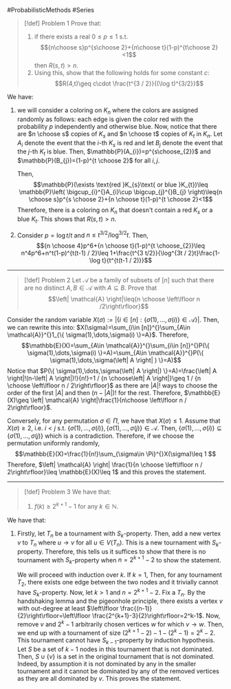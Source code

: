 #ProbabilisticMethods #Series 


> [!def] Problem 1
> Prove that: 
> 1. if there exists a real $0\leq p\leq 1$ s.t. $${n\choose s}p^{s\choose 2}+{n\choose t}(1-p)^{t\choose 2}<1$$then $R(s,t)>n$.
> 2. Using this, show that the following holds for some constant $c$: $$R(4,t)\geq c\cdot  \frac{t^{3 / 2}}{(\log t)^{3/2}}$$

We have:
1. we will consider a coloring on $K_{n}$ where the colors are assigned randomly as follows: each edge is given the color red with the probability $p$ independently and otherwise blue. Now, notice that there are $n \choose s$ copies of $K_{s}$ and $n \choose t$ copies of $K_{t}$ in $K_{n}$. Let $A_{i}$ denote the event that the $i$-th $K_{s}$ is red and let $B_{j}$ denote the event that the $j$-th $K_{t}$ is blue. Then, $\mathbb{P}(A_{i})=p^{s\choose_{2}}$ and $\mathbb{P}(B_{j})=(1-p)^{t \choose 2}$ for all $i,j$. 
   
   Then, $$\mathbb{P}(\exists \text{red }K_{s}\text{ or blue }K_{t})\leq \mathbb{P}\left( \bigcup_{i}^{}A_{i}\cup \bigcup_{j}^{}B_{j} \right)\leq{n \choose s}p^{s \choose 2}+{n \choose t}(1-p)^{t \choose 2}<1$$Therefore, there is a coloring on $K_{n}$ that doesn't contain a red $K_{s}$ or a blue $K_{t}$. This shows that $R(s,t)>n$.
2. Consider $p = \log t / t$ and $n\leq t^{3 /2} / \log^{3 /2 } t$. Then, $${n \choose 4}p^6+{n \choose t}(1-p)^{t \choose_{2}}\leq n^4p^6+n^t(1-p)^{t(t-1) / 2}\leq 1+\frac{t^{3 t/2}}{\log^{3t / 2}t}\frac{1-\log t}{t^{t(t-1 / 2)}}$$
---

> [!def] Problem 2
> Let $\mathcal{A}$ be a family of subsets of $[n]$ such that there are no distinct $A,B\in \mathcal{A}$ with $A\subseteq B$. Prove that $$\left| \mathcal{A} \right|\leq{n \choose \left\lfloor n /2\right\rfloor}$$

Consider the random variable $X(\sigma):=\left| \{ i\in[n]:\{ \sigma(1),\dots,\sigma(i) \}\in \mathcal{A} \} \right|$. Then, we can rewrite this into: $X(\sigma)=\sum_{i\in [n]}^{}\sum_{A\in \mathcal{A}}^{}1_{\{ \sigma(1),\dots,\sigma(i) \}=A}$. Therefore, 
$$\mathbb{E}(X)=\sum_{A\in \mathcal{A}}^{}\sum_{i\in [n]}^{}P(\{ \sigma(1),\dots,\sigma(i) \}=A)=\sum_{A\in \mathcal{A}}^{}P(\{ \sigma(1),\dots,\sigma(\left| A \right| ) \}=A)$$ Notice that $P(\{ \sigma(1),\dots,\sigma(\left| A \right|) \}=A)=\frac{\left| A \right|!(n-\left| A \right|)!}{n!}=1 / {n \choose\left| A \right|}\geq 1 / {n \choose \left\lfloor n / 2\right\rfloor}$ as there are $\left| A \right|!$ ways to choose the order of the first $\left| A \right|$ and then $(n-\left| A \right|)!$ for the rest. Therefore, $\mathbb{E}(X)\geq \left| \mathcal{A} \right|\frac{1}{n\choose \left\lfloor n / 2\right\rfloor}$. 

Conversely,  for any permutation $\sigma\in \Pi$, we have that $X(\sigma)\leq 1$. Assume that $X(\sigma)\geq 2$, i.e. $i<j$ s.t. $\{ \sigma(1),\dots,\sigma(i) \},\{ \sigma(1),\dots,\sigma(j) \}\in \mathcal{A}$.  Then, $\{ \sigma(1),\dots,\sigma(i) \}\subseteq \{ \sigma(1),\dots,\sigma(j) \}$ which is a contradiction. Therefore, if we choose the permutation uniformly randomly, $$\mathbb{E}(X)=\frac{1}{n!}\sum_{\sigma\in \Pi}^{}X(\sigma)\leq 1 $$Therefore, $\left| \mathcal{A} \right| \frac{1}{n \choose \left\lfloor n / 2\right\rfloor}\leq \mathbb{E}(X)\leq 1$ and this proves the statement.

---
> [!def] Problem 3
> We have that:
> 1. $f(k)\geq 2^{k+1}-1$ for any $k\in \mathbb{N}$.

We have that:
1. Firstly, let $T_{n}$ be a tournament with $S_{k}$-property. Then, add a new vertex $v$ to $T_{n}$ where $u\to v$ for all $u\in V(T_{n})$. This is a new tournament with $S_{k}$-property. Therefore, this tells us it suffices to show that there is no tournament with $S_{k}$-property when $n=2^{k+1}-2$ to show the statement.
   
   We will proceed with induction over $k$. If $k=1$, Then, for any tournament $T_{2}$, there exists one edge between the two nodes and it trivially cannot have $S_{k}$-property. Now, let $k>1$ and $n=2^{k+1}-2$. Fix a $T_{n}$. By the handshaking lemma and the pigeonhole principle, there exists a vertex $v$ with out-degree at least $\left\lfloor \frac{(n-1)}{2}\right\rfloor=\left\lfloor \frac{2^{k+1}-3}{2}\right\rfloor=2^k-1$. Now, remove $v$ and $2^k-1$ arbitrarily chosen vertices $w$ for which $v \to w$. Then, we end up with a tournament of size $(2^{k+1}-2)-1-(2^k-1)=2^k-2$. This tournament cannot have $S_{k-1}$-property by induction hypothesis. Let $S$ be a set of $k-1$ nodes in this tournament that is not dominated. Then, $S\cup \{ v \}$ is a set in the original tournament that is not dominated. Indeed, by assumption it is not dominated by any in the smaller tournament and it cannot be dominated by any of the removed vertices as they are all dominated by $v$. This proves the statement.